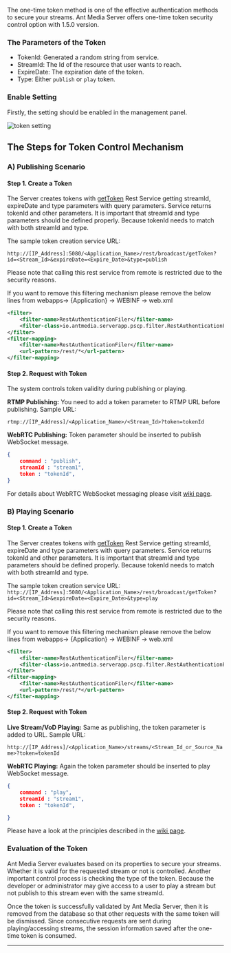 The one-time token method is one of the effective authentication methods to secure your streams. Ant Media Server offers one-time token security control option with 1.5.0 version.

### The Parameters of the Token

 * TokenId: Generated a random string from service.
 * StreamId: The Id of the resource that user wants to reach.
 * ExpireDate: The expiration date of the token.
 * Type: Either `publish` or `play` token.



### Enable Setting

Firstly, the setting should be enabled in the management panel.

![token setting](https://i0.wp.com/antmedia.io/wp-content/uploads/2018/09/Screenshot-from-2018-09-17-20-53-01-1024x441.png)

## The Steps for Token Control Mechanism

### A) Publishing Scenario

#### Step 1. Create a Token

The Server creates tokens with [getToken](https://github.com/ant-media/Ant-Media-Server/blob/14e243dd8f1696fbbc66b582eadbbe301e516e72/src/main/java/io/antmedia/rest/BroadcastRestService.java#L976) Rest Service getting streamId, expireDate and type parameters with query parameters. Service returns tokenId and other parameters. It is important that streamId and type parameters should be defined properly. Because tokenId needs to match with both streamId and type.

The sample token creation service URL:

`http://[IP_Address]:5080/<Application_Name>/rest/broadcast/getToken?id=<Stream_Id>&expireDate=<Expire_Date>&type=publish`

Please note that calling this rest service from remote is restricted due to the security reasons.

If you want to remove this filtering mechanism please remove the below lines from webapps-> {Application} -> WEBINF -> web.xml

```xml
<filter>
    <filter-name>RestAuthenticationFiler</filter-name>
    <filter-class>io.antmedia.serverapp.pscp.filter.RestAuthenticationFilter</filter-class>
</filter>
<filter-mapping>
    <filter-name>RestAuthenticationFiler</filter-name>
    <url-pattern>/rest/*</url-pattern>
</filter-mapping>
```

#### Step 2. Request with Token 

The system controls token validity during publishing or playing.

**RTMP Publishing:** You need to add a token parameter to RTMP URL before publishing. Sample URL:

`rtmp://[IP_Address]/<Application_Name>/<Stream_Id>?token=tokenId`

**WebRTC Publishing:** Token parameter should be inserted to publish WebSocket message.
```json
{
    command : "publish",
    streamId : "stream1",
    token : "tokenId",
}
```

 For details about WebRTC WebSocket messaging please visit [wiki page](https://github.com/ant-media/Ant-Media-Server/wiki/WebRTC-WebSocket-Messaging-Details).

### B) Playing Scenario

#### Step 1. Create a Token

The Server creates tokens with [getToken](https://github.com/ant-media/Ant-Media-Server/blob/14e243dd8f1696fbbc66b582eadbbe301e516e72/src/main/java/io/antmedia/rest/BroadcastRestService.java#L976) Rest Service getting streamId, expireDate and type parameters with query parameters. Service returns tokenId and other parameters. It is important that streamId and type parameters should be defined properly. Because tokenId needs to match with both streamId and type.

The sample token creation service URL:
`http://[IP_Address]:5080/<Application_Name>/rest/broadcast/getToken?id=<Stream_Id>&expireDate=<Expire_Date>&type=play`

Please note that calling this rest service from remote is restricted due to the security reasons.

If you want to remove this filtering mechanism please remove the below lines from webapps-> {Application} -> WEBINF -> web.xml

```xml
<filter>
    <filter-name>RestAuthenticationFiler</filter-name>
    <filter-class>io.antmedia.serverapp.pscp.filter.RestAuthenticationFilter</filter-class>
</filter>
<filter-mapping>
    <filter-name>RestAuthenticationFiler</filter-name>
    <url-pattern>/rest/*</url-pattern>
</filter-mapping>
```

#### Step 2. Request with Token 

**Live Stream/VoD Playing:** Same as publishing, the token parameter is added to URL. Sample URL:

``http://[IP_Address]/<Application_Name>/streams/<Stream_Id_or_Source_Name>?token=tokenId``

**WebRTC Playing:** Again the token parameter should be inserted to play WebSocket message. 

```json
{
    command : "play",
    streamId : "stream1",
    token : "tokenId",

}
```

Please have a look at the principles described in the [wiki page](https://github.com/ant-media/Ant-Media-Server/wiki/WebRTC-WebSocket-Messaging-Details).


### Evaluation of the Token

Ant Media Server evaluates based on its properties to secure your streams. Whether it is valid for the requested stream or not is controlled. Another important control process is checking the type of the token. Because the developer or administrator may give access to a user to play a stream but not publish to this stream even with the same streamId.

Once the token is successfully validated by Ant Media Server, then it is removed from the database so that other requests with the same token will be dismissed. Since consecutive requests are sent during playing/accessing streams, the session information saved after the one-time token is consumed.
***
